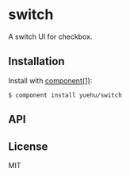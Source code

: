 
# switch

  A switch UI for checkbox.

## Installation

  Install with [component(1)](http://component.io):

    $ component install yuehu/switch

## API



## License

  MIT
